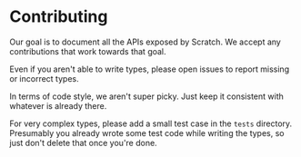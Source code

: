 # Contributing

Our goal is to document all the APIs exposed by Scratch. We accept any contributions that work towards that goal.

Even if you aren't able to write types, please open issues to report missing or incorrect types.

In terms of code style, we aren't super picky. Just keep it consistent with whatever is already there.

For very complex types, please add a small test case in the `tests` directory. Presumably you already wrote some test code while writing the types, so just don't delete that once you're done.
